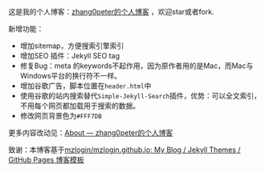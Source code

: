 
这是我的个人博客：[zhang0peter的个人博客](https://zhang0peter.com)    ，欢迎star或者fork.

新增功能：
- 增加sitemap，方便搜索引擎索引   
- 增加SEO 插件：Jekyll SEO tag
- 修复Bug：meta 的keywords不起作用，因为原作者用的是Mac，而Mac与Windows平台的换行符不一样。
- 增加谷歌广告，脚本位置在`header.html`中
- 使用谷歌的站内搜索替代`Simple-Jekyll-Search`插件，优势：可以全文索引，不用每个网页都加载用于搜索的数据。
- 修改网页背景色为`#FFF7DB`

更多内容改动见：[About — zhang0peter的个人博客](https://zhang0peter.com/about/)

致谢：本博客基于[mzlogin/mzlogin.github.io: My Blog / Jekyll Themes / GitHub Pages 博客模板](https://github.com/mzlogin/mzlogin.github.io)
